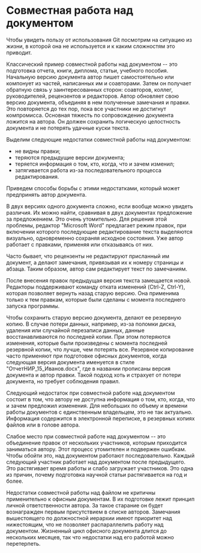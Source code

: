 # Совместная работа над документом

Чтобы увидеть пользу от использования Git посмотрим на ситуацию из жизни, в которой она не используется и к каким сложностям это приводит.

<!-- Работа с постоянно изменяющимися электронным документом -->
Классический пример совместной работы над документом -- это подготовка отчета, книги, диплома, статьи, учебного пособия.
Начальную версию документа автор пишет самостоятельно или компонует из частей, написанных им и соавторами.
Затем он получает обратную связь у заинтересованных сторон: соавторов, коллег, руководителей, рецензентов и редакторов.
Автор обновляет свою версию документа, объединяя в нем полученные замечания и правки.
Это повторяется до тех пор, пока все участники не достигнут компромисса.
Основная тяжесть по сопровождению документа ложится на автора.
Он должен сохранить логическую целостность документа и не потерять удачные куски текста.

Выделим следующие недостатки совместной работы над документом:
* не видны правки;
* теряются предыдущие версии документа;
* теряется информация о том, кто, когда, что и зачем изменил;
* затягивается работа из-за последовательного процесса редактирования.

Приведем способы борьбы с этими недостатками, который может предпринять автор документа.

<!-- Недостаток: не видны правки -->
В двух версиях одного документа сложно, если вообще можно увидеть различия.
Их можно найти, сравнивая в двух документах предложение за предложением.
Это очень утомительно.
Для решения этой проблемы, редактор "Microsoft Word" предлагает режим правок, при включении которого последующие редактирование текста выделяются визуально, одновременно сохраняя исходное состояния.
Уже автор работает с правками, применяя или отказываясь от них.

Часто бывает, что рецензенты не редактируют присланный им документ, а делают замечания, привязывая их к номеру страницы и абзаца.
Таким образом, автор сам редактирует текст по замечаниям.

<!-- Недостаток: теряются предыдущие версии документа -->
После внесения правок предыдущая версия текста замещается новой.
Редакторы поддерживают команду отката изменений (Ctrl-Z, Ctrl-Y), которая позволяет вернуть назад старую версию.
Она применима только к тем правкам, которые были сделаны с момента последнего запуска программы.

<!-- Резервное копирование файлов -->
Чтобы сохранить старую версию документа, делают ее резервную копию.
В случае потери данных, например, из-за поломки диска, удаления или случайной перезаписи данных, данные восстанавливаются по последней копии.
При этом потеряются изменения, которые были произведены с момента последней резервной копии, что лучше, чем потерять все.
Резервное копирование часто применяют при подготовке офисных документов, когда следующая версия документа именуется в стиле "ОтчетНИР_15_Иванов.docx", где в названии прописаны версия документа и автор правки.
Такой подход хоть и страхует от потери документа, но требует соблюдения правил.

<!-- Недостаток: кто, когда, что и зачем предложил изменения -->
Следующий недостаток при совместной работе над документом состоит в том, что автору не доступна информация о том, кто, когда, что и зачем предложил изменения.
Для небольших по объему и времени работы документов с единственным владельцем, это не так актуально.
Информация содержится в электронной переписке, в резервных копиях файлов или в голове автора.

<!-- Недостаток: последовательная работа -->
Слабое место при совместной работе над документом -- это объединение правок от нескольких участников, которым приходится заниматься автору.
Этот процесс утомителен и подвержен ошибкам.
Чтобы обойти это, над документом работают последовательно.
Каждый следующий участник работает над документом после предыдущего.
Это растягивает время работы и слабо загружает участников.
Это одна из причин, почему подготовка научной статьи растягивается на год и более.

<!-- Некритичность недостатков совместной работы над офисным документом -->
Недостатки совместной работы над файлом не критичны применительно к офисным документам.
В их подготовке лежит принцип личной ответственности автора.
За такое старание он будет вознагражден первым присутствием в списке авторов.
Замечания вышестоящего по должностной иерархии имеют приоритет над нижестоящим, что не позволяет распараллелить работу над документом.
Жизненный цикл офисного документа длится до нескольких месяцев, так что недостатки над его работой можно перетерпеть.

